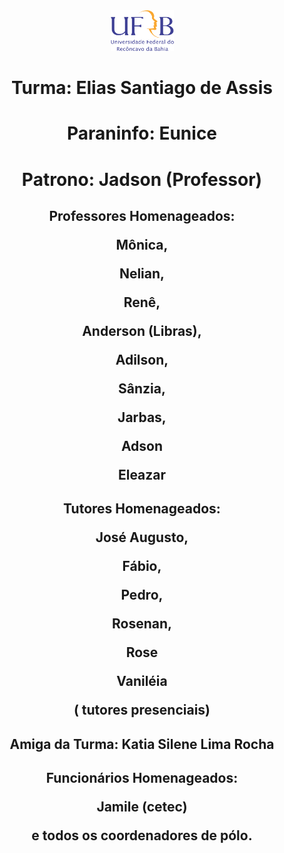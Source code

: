 
<style>

body  {
  background-image: url("../imagens/fundo.png");
}
</style>

<center><img src="../imagens/ufrb.png" style="width:101px;height:65px"/></center>


<center> 

<h1> <strong>Turma:</strong> Elias Santiago de Assis</h1>


<h1> <strong>Paraninfo:</strong> Eunice </h1>


<h1><strong>Patrono:</strong> Jadson (Professor)</h1>

<h2> <strong>Professores Homenageados:</strong>
<p>Mônica, </p>
<p>Nelian, </p>
<p>Renê, </p>
<p>Anderson (Libras), </p>
<p>Adilson,</p>
<p>Sânzia, </p>
<p>Jarbas, </p> 
<p> Adson </p>
<p> Eleazar </p>

 </h2>

<h2>Tutores Homenageados: 

<p> José Augusto,</p>
<p> Fábio, </p>
<p> Pedro, </p>
<p> Rosenan, </p>
<p> Rose </p>
<p> Vaniléia </p>
<p> <strong> ( tutores presenciais)</strong></p>
</h2>

<h2> <strong> Amiga da Turma:</strong>
 Katia Silene Lima Rocha</h2>

<h2> Funcionários Homenageados:

<p> Jamile (cetec) </p>
<p> e todos os coordenadores de pólo.</p>
</h2>

</center>
  

